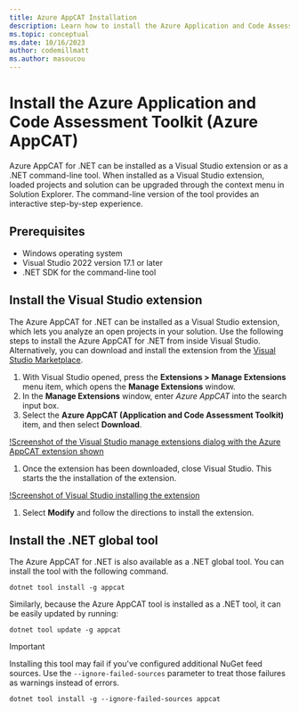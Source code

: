 ```yaml
---
title: Azure AppCAT Installation
description: Learn how to install the Azure Application and Code Assessment Toolkit.
ms.topic: conceptual
ms.date: 10/16/2023
author: codemillmatt
ms.author: masoucou
---
```


# Install the Azure Application and Code Assessment Toolkit (Azure AppCAT)

Azure AppCAT for .NET can be installed as a Visual Studio extension or as a .NET command-line tool. When installed as a Visual Studio extension, loaded projects and solution can be upgraded through the context menu in Solution Explorer. The command-line version of the tool provides an interactive step-by-step experience.

## Prerequisites

- Windows operating system
- Visual Studio 2022 version 17.1 or later
- .NET SDK for the command-line tool

## Install the Visual Studio extension

The Azure AppCAT for .NET can be installed as a Visual Studio extension, which lets you analyze an open projects in your solution. Use the following steps to install the Azure AppCAT for .NET from inside Visual Studio. Alternatively, you can download and install the extension from the [Visual Studio Marketplace](https://marketplace.visualstudio.com/items?itemName=ms-dotnettools.azureappcat).

  1. With Visual Studio opened, press the **Extensions > Manage Extensions** menu item, which opens the **Manage Extensions** window.
  1. In the **Manage Extensions** window, enter _Azure AppCAT_ into the search input box.
  1. Select the **Azure AppCAT (Application and Code Assessment Toolkit)** item, and then select **Download**.

  [!Screenshot of the Visual Studio manage extensions dialog with the Azure AppCAT extension shown](media/visual-studio-manage-extensions.png)

  1. Once the extension has been downloaded, close Visual Studio. This starts the the installation of the extension.

  [!Screenshot of Visual Studio installing the extension](media/install-prompt.png)

  1. Select **Modify** and follow the directions to install the extension.

## Install the .NET global tool

The Azure AppCAT for .NET is also available as a .NET global tool. You can install the tool with the following command.

```dotnetcli
dotnet tool install -g appcat
```

Similarly, because the Azure AppCAT tool is installed as a .NET tool, it can be easily updated by running:

```dotnetcli
dotnet tool update -g appcat
```

> [!IMPORTANT]
> Installing this tool may fail if you've configured additional NuGet feed sources. Use the `--ignore-failed-sources` parameter to treat those failures as warnings instead of errors.
>
> ```dotnetcli
> dotnet tool install -g --ignore-failed-sources appcat
> ```
